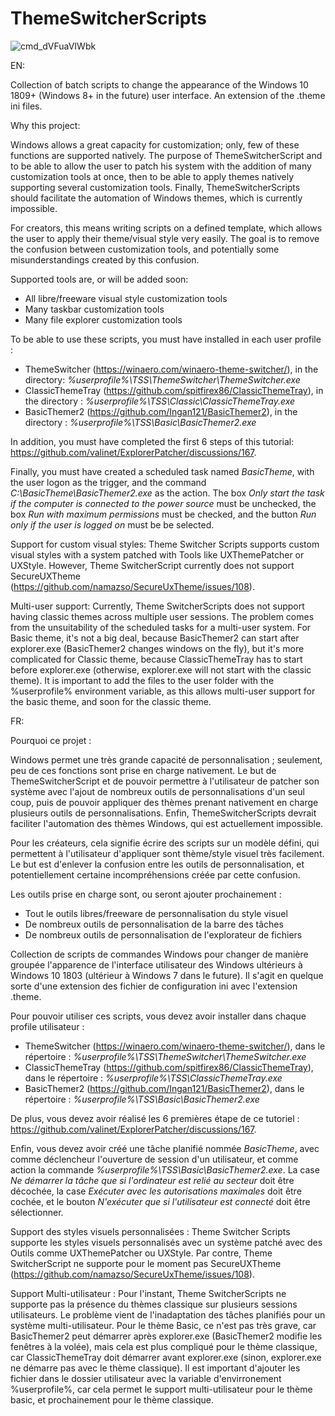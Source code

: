 # ThemeSwitcherScripts

![cmd_dVFuaVIWbk](https://user-images.githubusercontent.com/100134023/177014021-419b31c8-3530-4850-bdc6-c7009c575cad.png)

EN:

Collection of batch scripts to change the appearance of the Windows 10 1809+ (Windows 8+ in the future) user interface. An extension of the .theme ini files.

Why this project:

Windows allows a great capacity for customization; only, few of these functions are supported natively. The purpose of ThemeSwitcherScript and to be able to allow the user to patch his system with the addition of many customization tools at once, then to be able to apply themes natively supporting several customization tools.
Finally, ThemeSwitcherScripts should facilitate the automation of Windows themes, which is currently impossible.

For creators, this means writing scripts on a defined template, which allows the user to apply their theme/visual style very easily. The goal is to remove the confusion between customization tools, and potentially some misunderstandings created by this confusion.

Supported tools are, or will be added soon:
- All libre/freeware visual style customization tools
- Many taskbar customization tools
- Many file explorer customization tools

To be able to use these scripts, you must have installed in each user profile :

- ThemeSwitcher (https://winaero.com/winaero-theme-switcher/), in the directory: _%userprofile%\TSS\ThemeSwitcher\ThemeSwitcher.exe_
- ClassicThemeTray (https://github.com/spitfirex86/ClassicThemeTray), in the directory : _%userprofile%\TSS\Classic\ClassicThemeTray.exe_
- BasicThemer2 (https://github.com/Ingan121/BasicThemer2), in the directory : _%userprofile%\TSS\Basic\BasicThemer2.exe_

In addition, you must have completed the first 6 steps of this tutorial: https://github.com/valinet/ExplorerPatcher/discussions/167.

Finally, you must have created a scheduled task named _BasicTheme_, with the user logon as the trigger, and the command _C:\BasicTheme\BasicThemer2.exe_ as the action. The box _Only start the task if the computer is connected to the power source_ must be unchecked, the box _Run with maximum permissions_ must be checked, and the button _Run only if the user is logged on_ must be be selected.

Support for custom visual styles:
Theme Switcher Scripts supports custom visual styles with a system patched with Tools like UXThemePatcher or UXStyle. However, Theme SwitcherScript currently does not support SecureUXTheme (https://github.com/namazso/SecureUxTheme/issues/108).

Multi-user support:
Currently, Theme SwitcherScripts does not support having classic themes across multiple user sessions.
The problem comes from the unsuitability of the scheduled tasks for a multi-user system. For Basic theme, it's not a big deal, because BasicThemer2 can start after explorer.exe (BasicThemer2 changes windows on the fly), but it's more complicated for Classic theme, because ClassicThemeTray has to start before explorer.exe (otherwise, explorer.exe will not start with the classic theme).
It is important to add the files to the user folder with the %userprofile% environment variable, as this allows multi-user support for the basic theme, and soon for the classic theme.

FR:

Pourquoi ce projet :

Windows permet une très grande capacité de personnalisation ; seulement, peu de ces fonctions sont prise en charge nativement. Le but de ThemeSwitcherScript et de pouvoir permettre à l'utilisateur de patcher son système avec l'ajout de nombreux outils de personnalisations d'un seul coup, puis de pouvoir appliquer des thèmes prenant nativement en charge plusieurs outils de personnalisations.
Enfin, ThemeSwitcherScripts devrait faciliter l'automation des thèmes Windows, qui est actuellement impossible.

Pour les créateurs, cela signifie écrire des scripts sur un modèle défini, qui permettent à l'utilisateur d'appliquer sont thème/style visuel très facilement. Le but est d'enlever la confusion entre les outils de personnalisation, et potentiellement certaine incompréhensions créée par cette confusion.

Les outils prise en charge sont, ou seront ajouter prochainement :
- Tout le outils libres/freeware de personnalisation du style visuel
- De nombreux outils de personnalisation de la barre des tâches
- De nombreux outils de personnalisation de l'explorateur de fichiers

Collection de scripts de commandes Windows pour changer de manière groupée l'apparence de l'interface utilisateur des Windows ultérieurs à Windows 10 1803 (ultérieur à Windows 7 dans le future). Il s'agit en quelque sorte d'une extension des fichier de configuration ini avec l'extension .theme.

Pour pouvoir utiliser ces scripts, vous devez avoir installer dans chaque profile utilisateur :

- ThemeSwitcher (https://winaero.com/winaero-theme-switcher/), dans le répertoire : _%userprofile%\TSS\ThemeSwitcher\ThemeSwitcher.exe_
- ClassicThemeTray (https://github.com/spitfirex86/ClassicThemeTray), dans le répertoire : _%userprofile%\TSS\ClassicThemeTray.exe_
- BasicThemer2 (https://github.com/Ingan121/BasicThemer2), dans le répertoire : _%userprofile%\TSS\Basic\BasicThemer2.exe_

De plus, vous devez avoir réalisé les 6 premières étape de ce tutoriel : https://github.com/valinet/ExplorerPatcher/discussions/167.

Enfin, vous devez avoir créé une tâche planifié nommée _BasicTheme_, avec comme déclencheur l'ouverture de session d'un utilisateur, et comme action la commande _%userprofile%\TSS\Basic\BasicThemer2.exe_. La case _Ne démarrer la tâche que si l'ordinateur est relié au secteur_ doit être décochée, la case _Exécuter avec les autorisations maximales_ doit être cochée, et le bouton _N'exécuter que si l'utilisateur est connecté_ doit être sélectionner.

Support des styles visuels personnalisées :
Theme Switcher Scripts supporte les styles visuels personnalisés avec un système patché avec des Outils comme UXThemePatcher ou UXStyle. Par contre, Theme SwitcherScript ne supporte pour le moment pas SecureUXTheme (https://github.com/namazso/SecureUxTheme/issues/108).

Support Multi-utilisateur :
Pour l'instant, Theme SwitcherScripts ne supporte pas la présence du thèmes classique sur plusieurs sessions utilisateurs.
Le problème vient de l'inadaptation des tâches planifiés pour un système multi-utilisateur. Pour le thème Basic, ce n'est pas très grave, car BasicThemer2 peut démarrer après explorer.exe (BasicThemer2 modifie les fenêtres à la volée), mais cela est plus compliqué pour le thème classique, car ClassicThemeTray doit démarrer avant explorer.exe (sinon, explorer.exe ne démarre pas avec le thème classique).
Il est important d'ajouter les fichier dans le dossier utilisateur avec la variable d'envirronement %userprofile%, car cela permet le support multi-utilisateur pour le thème basic, et prochainement pour le thème classique.
